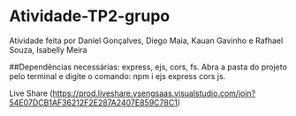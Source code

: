 # Atividade-TP2-grupo
Atividade feita por Daniel Gonçalves, Diego Maia, Kauan Gavinho e Rafhael Souza, Isabelly Meira

##Dependências necessárias: express, ejs, cors, fs.
Abra a pasta do projeto pelo terminal e digite o comando: npm i ejs express cors js.

Live Share (https://prod.liveshare.vsengsaas.visualstudio.com/join?54E07DCB1AF36212F2E287A2407E859C78C1)
